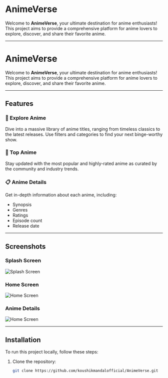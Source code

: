 # AnimeVerse

Welcome to **AnimeVerse**, your ultimate destination for anime enthusiasts! This project aims to provide a comprehensive platform for anime lovers to explore, discover, and share their favorite anime.

---

# AnimeVerse

Welcome to **AnimeVerse**, your ultimate destination for anime enthusiasts! This project aims to provide a comprehensive platform for anime lovers to explore, discover, and share their favorite anime.

---

## Features

### 🎥 Explore Anime
Dive into a massive library of anime titles, ranging from timeless classics to the latest releases. Use filters and categories to find your next binge-worthy show.

### 🌟 Top Anime
Stay updated with the most popular and highly-rated anime as curated by the community and industry trends.

### 📋 Anime Details
Get in-depth information about each anime, including:
- Synopsis
- Genres
- Ratings
- Episode count
- Release date

---

## Screenshots

### Splash Screen
![Splash Screen](https://raw.githubusercontent.com/koushikmandalofficial/AnimeVerse/main/screenshoot/1.jpeg)

### Home Screen
![Home Screen](https://raw.githubusercontent.com/koushikmandalofficial/AnimeVerse/main/screenshoot/2.jpeg)

### Anime Details
![Home Screen](https://raw.githubusercontent.com/koushikmandalofficial/AnimeVerse/main/screenshoot/3.jpeg)

---

## Installation

To run this project locally, follow these steps:

1. Clone the repository:
   ```bash
   git clone https://github.com/koushikmandalofficial/AnimeVerse.git
